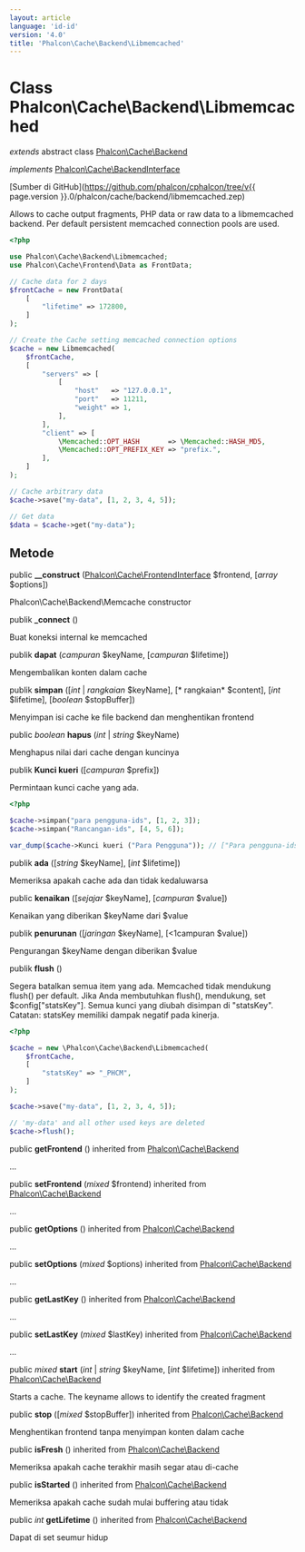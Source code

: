 ```yaml
---
layout: article
language: 'id-id'
version: '4.0'
title: 'Phalcon\Cache\Backend\Libmemcached'
---
```

# Class **Phalcon\Cache\Backend\Libmemcached**

*extends* abstract class [Phalcon\Cache\Backend](Phalcon_Cache_Backend)

*implements* [Phalcon\Cache\BackendInterface](Phalcon_Cache_BackendInterface)

[Sumber di GitHub](https://github.com/phalcon/cphalcon/tree/v{{ page.version }}.0/phalcon/cache/backend/libmemcached.zep)

Allows to cache output fragments, PHP data or raw data to a libmemcached backend. Per default persistent memcached connection pools are used.

```php
<?php

use Phalcon\Cache\Backend\Libmemcached;
use Phalcon\Cache\Frontend\Data as FrontData;

// Cache data for 2 days
$frontCache = new FrontData(
    [
        "lifetime" => 172800,
    ]
);

// Create the Cache setting memcached connection options
$cache = new Libmemcached(
    $frontCache,
    [
        "servers" => [
            [
                "host"   => "127.0.0.1",
                "port"   => 11211,
                "weight" => 1,
            ],
        ],
        "client" => [
            \Memcached::OPT_HASH       => \Memcached::HASH_MD5,
            \Memcached::OPT_PREFIX_KEY => "prefix.",
        ],
    ]
);

// Cache arbitrary data
$cache->save("my-data", [1, 2, 3, 4, 5]);

// Get data
$data = $cache->get("my-data");

```

## Metode

public **__construct** ([Phalcon\Cache\FrontendInterface](Phalcon_Cache_FrontendInterface) $frontend, [*array* $options])

Phalcon\Cache\Backend\Memcache constructor

publik **_connect** ()

Buat koneksi internal ke memcached

publik **dapat** (*campuran* $keyName, [*campuran* $lifetime])

Mengembalikan konten dalam cache

publik **simpan** ([*int* | *rangkaian* $keyName], [* rangkaian* $content], [*int* $lifetime], [*boolean* $stopBuffer])

Menyimpan isi cache ke file backend dan menghentikan frontend

public *boolean* **hapus** (*int* | *string* $keyName)

Menghapus nilai dari cache dengan kuncinya

publik **Kunci kueri** ([*campuran* $prefix])

Permintaan kunci cache yang ada.

```php
<?php

$cache->simpan("para pengguna-ids", [1, 2, 3]);
$cache->simpan("Rancangan-ids", [4, 5, 6]);

var_dump($cache->Kunci kueri ("Para Pengguna")); // ["Para pengguna-ids"]

```

publik **ada** ([*string* $keyName], [*int* $lifetime])

Memeriksa apakah cache ada dan tidak kedaluwarsa

public **kenaikan** ([*sejajar* $keyName], [*campuran* $value])

Kenaikan yang diberikan $keyName dari $value

publik **penurunan** ([*jaringan* $keyName], [<1campuran</em> $value])

Pengurangan $keyName dengan diberikan $value

publik **flush** ()

Segera batalkan semua item yang ada. Memcached tidak mendukung flush() per default. Jika Anda membutuhkan flush(), mendukung, set $config["statsKey"]. Semua kunci yang diubah disimpan di "statsKey". Catatan: statsKey memiliki dampak negatif pada kinerja.

```php
<?php

$cache = new \Phalcon\Cache\Backend\Libmemcached(
    $frontCache,
    [
        "statsKey" => "_PHCM",
    ]
);

$cache->save("my-data", [1, 2, 3, 4, 5]);

// 'my-data' and all other used keys are deleted
$cache->flush();

```

public **getFrontend** () inherited from [Phalcon\Cache\Backend](Phalcon_Cache_Backend)

...

public **setFrontend** (*mixed* $frontend) inherited from [Phalcon\Cache\Backend](Phalcon_Cache_Backend)

...

public **getOptions** () inherited from [Phalcon\Cache\Backend](Phalcon_Cache_Backend)

...

public **setOptions** (*mixed* $options) inherited from [Phalcon\Cache\Backend](Phalcon_Cache_Backend)

...

public **getLastKey** () inherited from [Phalcon\Cache\Backend](Phalcon_Cache_Backend)

...

public **setLastKey** (*mixed* $lastKey) inherited from [Phalcon\Cache\Backend](Phalcon_Cache_Backend)

...

public *mixed* **start** (*int* | *string* $keyName, [*int* $lifetime]) inherited from [Phalcon\Cache\Backend](Phalcon_Cache_Backend)

Starts a cache. The keyname allows to identify the created fragment

public **stop** ([*mixed* $stopBuffer]) inherited from [Phalcon\Cache\Backend](Phalcon_Cache_Backend)

Menghentikan frontend tanpa menyimpan konten dalam cache

public **isFresh** () inherited from [Phalcon\Cache\Backend](Phalcon_Cache_Backend)

Memeriksa apakah cache terakhir masih segar atau di-cache

public **isStarted** () inherited from [Phalcon\Cache\Backend](Phalcon_Cache_Backend)

Memeriksa apakah cache sudah mulai buffering atau tidak

public *int* **getLifetime** () inherited from [Phalcon\Cache\Backend](Phalcon_Cache_Backend)

Dapat di set seumur hidup